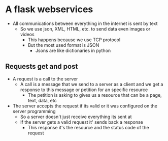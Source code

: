 # A flask webservices

+ All communications between everything in the internet is sent by text
  + So we use json, XML, HTML, etc. to send data even images or videos
    + This happens because we use TCP protocol
    + But the most used format is JSON
      + Jsons are like dictionaries in python
  
## Requests get and post

+ A request is a call to the server
  + A call is a message that we send to a server as a client and we get a response to this message or petition for an specific resource
    + The petition is asking to gives us a resource that can be a page, text, data, etc
+ The server accepts the request if its valid or it was configured on the server programming
  + So a server doesn't just receive everything its sent at
  + If the server gets a valid request it' sends back a response
    + This response it's the resource and the status code of the request

